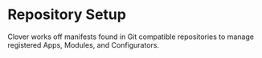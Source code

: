 # Repository Setup

Clover works off manifests found in Git compatible repositories to manage registered Apps, Modules, and Configurators.
